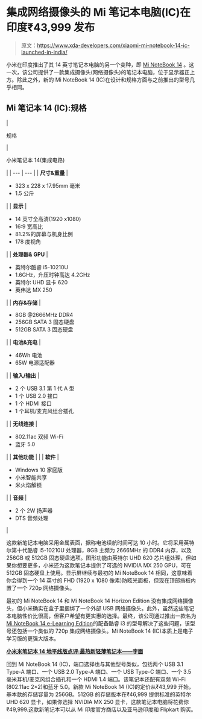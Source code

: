# 集成网络摄像头的 Mi 笔记本电脑(IC)在印度₹43,999 发布

> 原文：<https://www.xda-developers.com/xiaomi-mi-notebook-14-ic-launched-in-india/>

小米在印度推出了其 14 英寸笔记本电脑的另一个变种，即 [Mi NoteBook 14](https://www.xda-developers.com/xiaomi-mi-notebook-14-mi-notebook-14-horizon-edition-launched-india/) 。这一次，该公司提供了一款集成摄像头(网络摄像头)的笔记本电脑，位于显示器正上方。除此之外，新的 Mi NoteBook 14 (IC)在设计和规格方面与之前推出的型号几乎相同。

## Mi 笔记本 14 (IC):规格

| 

规格

 | 

小米笔记本 14(集成电路)

 |
| --- | --- |
| **尺寸&重量** | 

*   323 x 228 x 17.95mm 毫米
*   1.5 公斤

 |
| **显示** | 

*   14 英寸全高清(1920 x1080)
*   16:9 宽高比
*   81.2%的屏幕与机身比例
*   178 度视角

 |
| **处理器& GPU** | 

*   英特尔酷睿 i5-10210U
*   1.6GHz，升压时钟高达 4.2GHz
*   英特尔 UHD 显卡 620
*   英伟达 MX 250

 |
| **内存&存储** | 

*   8GB @2666MHz DDR4
*   256GB SATA 3 固态硬盘
*   512GB SATA 3 固态硬盘

 |
| **电池&充电** | 

*   46Wh 电池
*   65W 电源适配器

 |
| **输入/输出** | 

*   2 个 USB 3.1 第 1 代 A 型
*   1 个 USB 2.0 接口
*   1 个 HDMI 接口
*   1 个耳机/麦克风组合插孔

 |
| **无线连接** | 

*   802.11ac 双频 Wi-Fi
*   蓝牙 5.0

 |
| **其他功能** |  |
| **软件** | 

*   Windows 10 家庭版
*   小米智能共享
*   米火焰解锁

 |
| **音频** | 

*   2 个 2W 扬声器
*   DTS 音频处理

 |

这款新笔记本电脑采用金属表面，据称电池续航时间可达 10 小时。它将采用英特尔第十代酷睿 i5-10210U 处理器，8GB 主频为 2666MHz 的 DDR4 内存，以及 256GB 或 512GB 固态硬盘选项。图形功能由英特尔 UHD 620 芯片组处理，但如果你想要更多，小米还为这款笔记本提供了可选的 NVIDIA MX 250 GPU，可在 512GB 固态硬盘上使用。显示屏继续与最初的 Mi NoteBook 14 相同，这意味着你会得到一个 14 英寸的 FHD (1920 x 1080 像素)防眩光面板，但现在顶部挡板内置了一个 720p 网络摄像头。

最初的 Mi NoteBook 14 和 Mi NoteBook 14 Horizon Edition 没有集成网络摄像头，但小米确实在盒子里捆绑了一个外部 USB 网络摄像头。此外，虽然这些笔记本电脑性价比很高，但客户希望有更实惠的选择。最终，该公司通过推出一款名为[Mi NoteBook 14 e-Learning Edition](https://www.xda-developers.com/xiaomi-launches-mi-notebook-14-e-learning-edition/)的配备酷睿 i3 的型号解决了这些问题，该型号还包括一个类似的 720p 集成网络摄像头。Mi NoteBook 14 (IC)本质上是电子学习版的更强大版本。

**[小米米笔记本 14 地平线版点评:最热新轻薄笔记本——字面](https://www.xda-developers.com/xiaomi-mi-notebook-14-horizon-edition-review/)**

回到 Mi NoteBook 14 (IC)，端口选择也与其他型号类似，包括两个 USB 3.1 Type-A 端口、一个 USB 2.0 Type-A 端口、一个 USB Type-C 端口、一个 3.5 毫米耳机/麦克风组合插孔和一个 HDMI 1.4 端口。该笔记本还配有双频 Wi-Fi (802.11ac 2×2)和蓝牙 5.0。新款 Mi NoteBook 14 (IC)的定价从₹43,999 开始，基本款的存储容量为 256GB。512GB 的存储版本在₹46,999 提供标准的英特尔 UHD 620 显卡，如果你选择 NVIDIA MX 250 显卡，这款笔记本电脑将花费你₹49,999.这款新笔记本可以从 Mi 印度官方商店以及亚马逊印度和 Flipkart 购买。